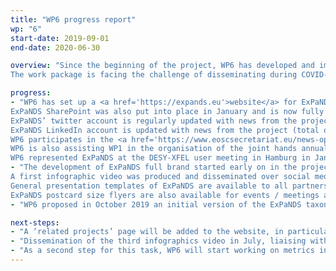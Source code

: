 ```yaml
---
title: "WP6 progress report"
wp: "6"
start-date: 2019-09-01
end-date: 2020-06-30

overview: "Since the beginning of the project, WP6 has developed and implemented the communications and outreach strategy for ExPaNDS. The website and the SharePoint collaboration space are two major tools for the project, covering internal and external use.
The work package is facing the challenge of disseminating during COVID-19 times, in particular due to social distancing and travel restrictions directly impacting on upcoming events. WP6 is looking at alternative options of online project promotion and hosting webinars."

progress:
- "WP6 has set up a <a href='https://expands.eu'>website</a> for ExPaNDS and updates it regularly. In March, a link to the internal collaboration tool was added. In April, a page containing the open job applications at our partners was created.<br>
ExPaNDS SharePoint was also put into place in January and is now fully functional (105 members recorded on 07.05.2020).<br>
ExPaNDS’ twitter account is regularly updated with news from the project and from the PaN or EOSC community (total of 67 tweets and a total of 124 followers recorded on 26.06.2020).<br>
ExPaNDS LinkedIn account is updated with news from the project (total of 18 followers recorded on 26.06.2020).<br>
WP6 participates in the <a href='https://www.eoscsecretariat.eu/news-opinion/working-together-eosc-collaboration-agreement'>5b projects task force on communication</a>.<br>
WP6 is also assisting WP1 in the organisation of the joint hands annual meeting which will be held with PaNOSC in November 2020 in Prague, planning includes consideration for event to be held ‘virtually’ if travel restrictions are still imposed.<br>
WP6 represented ExPaNDS at the DESY-XFEL user meeting in Hamburg in January 2020, where postcards were also handed out to the user meeting attendees highlighting the project and driving traffic to the website and the project mailing list."
- "The development of ExPaNDS full brand started early on in the project with logos and banners already available for the kick-off meeting in September 2019. A postcard was designed for the XFEL-DESY user meeting in January 2020. Two posters were also designed to be used at our partner facilities but also during events, for general information on ExPaNDS and the benefits of open data.<br>
A first infographic video was produced and disseminated over social media in early April, including in lightsources.org newsletter. A second infographics video was designed, focusing on the benefits of open data and released over social media in May. Both infographics and video were also sent to all Head of Communications at all participating national facilities for dissemination.<br>
General presentation templates of ExPaNDS are available to all partners in the SharePoint.<br>
ExPaNDS postcard size flyers are also available for events / meetings although dissemination of these is now affected by COVID-19 outbreak."
- "WP6 proposed in October 2019 an initial version of the ExPaNDS taxonomy (excluding neutron) to start the development process of a common vocabulary to classify and categorise all appropriate records and datasets."

next-steps:
- "A ‘related projects’ page will be added to the website, in particular to link ExPaNDS to PaNOSC, LEAPS, LENS and the other 5b projects.<br>The next major activity will be identifying strategic opportunities to engage with the PaN user community to involve them more in the grant.<br>WP6 is in communication with AAAS 2021 and AIRAPR/EHPRG 2021 for sponsorship and potential speaking opportunities. In general, COVID countermeasures will continue to be sought, together with large conference organizers, investigating alternative mechanisms to disseminate ExPaNDS, through short presentations, sponsoring, online posters.<br><i>N.B: A joint application with PaNOSC to ICT 2020 was pursued but the event has since then been cancelled.</i>"
- "Dissemination of the third infographics video in July, liaising with all collaboration partners to offer printed posters to be displayed at all collaboration facilities and continue to increase Twitter and LinkedIn followers."
- "As a second step for this task, WP6 will start working on metrics in order to enable an efficient monitoring of the project’s KPI."
---
```

